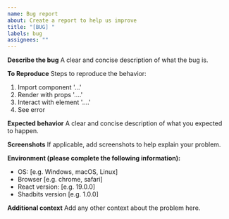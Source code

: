 ```yaml
---
name: Bug report
about: Create a report to help us improve
title: "[BUG] "
labels: bug
assignees: ""
---
```


**Describe the bug**
A clear and concise description of what the bug is.

**To Reproduce**
Steps to reproduce the behavior:

1. Import component '...'
2. Render with props '....'
3. Interact with element '....'
4. See error

**Expected behavior**
A clear and concise description of what you expected to happen.

**Screenshots**
If applicable, add screenshots to help explain your problem.

**Environment (please complete the following information):**

- OS: [e.g. Windows, macOS, Linux]
- Browser [e.g. chrome, safari]
- React version: [e.g. 19.0.0]
- Shadbits version [e.g. 1.0.0]

**Additional context**
Add any other context about the problem here.
